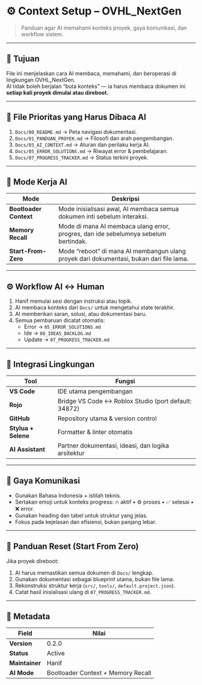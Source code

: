 # ⚙️ Context Setup – OVHL_NextGen
> Panduan agar AI memahami konteks proyek, gaya komunikasi, dan workflow sistem.

---

## 🧠 Tujuan
File ini menjelaskan cara AI membaca, memahami, dan beroperasi di lingkungan OVHL_NextGen.  
AI tidak boleh berjalan “buta konteks” — ia harus membaca dokumen ini **setiap kali proyek dimulai atau direboot.**

---

## 📂 File Prioritas yang Harus Dibaca AI
1. `Docs/00_README.md` → Peta navigasi dokumentasi.  
2. `Docs/01_PANDUAN_PROYEK.md` → Filosofi dan arah pengembangan.  
3. `Docs/03_AI_CONTEXT.md` → Aturan dan perilaku kerja AI.  
4. `Docs/05_ERROR_SOLUTIONS.md` → Riwayat error & pembelajaran.  
5. `Docs/07_PROGRESS_TRACKER.md` → Status terkini proyek.

---

## 🧩 Mode Kerja AI
| Mode | Deskripsi |
|------|------------|
| **Bootloader Context** | Mode inisialisasi awal, AI membaca semua dokumen inti sebelum interaksi. |
| **Memory Recall** | Mode di mana AI membaca ulang error, progres, dan ide sebelumnya sebelum bertindak. |
| **Start-From-Zero** | Mode “reboot” di mana AI membangun ulang proyek dari dokumentasi, bukan dari file lama. |

---

## ⚙️ Workflow AI ↔ Human
1. Hanif memulai sesi dengan instruksi atau topik.  
2. AI membaca konteks dari `Docs/` untuk mengetahui state terakhir.  
3. AI memberikan saran, solusi, atau dokumentasi baru.  
4. Semua pembaruan dicatat otomatis:
   - Error → `05_ERROR_SOLUTIONS.md`
   - Ide → `08_IDEAS_BACKLOG.md`
   - Update → `07_PROGRESS_TRACKER.md`

---

## 🧰 Integrasi Lingkungan
| Tool | Fungsi |
|------|---------|
| **VS Code** | IDE utama pengembangan |
| **Rojo** | Bridge VS Code ↔ Roblox Studio (port default: 34872) |
| **GitHub** | Repository utama & version control |
| **Stylua + Selene** | Formatter & linter otomatis |
| **AI Assistant** | Partner dokumentasi, ideasi, dan logika arsitektur |

---

## 💬 Gaya Komunikasi
- Gunakan Bahasa Indonesia + istilah teknis.
- Sertakan emoji untuk konteks progress:
  🔥 aktif • ⚙️ proses • ✅ selesai • ❌ error.
- Gunakan heading dan tabel untuk struktur yang jelas.
- Fokus pada kejelasan dan efisiensi, bukan panjang lebar.

---

## 🧭 Panduan Reset (Start From Zero)
Jika proyek direboot:
1. AI harus memastikan semua dokumen di `Docs/` lengkap.  
2. Gunakan dokumentasi sebagai blueprint utama, bukan file lama.  
3. Rekonstruksi struktur kerja (`src/`, `tools/`, `default.project.json`).  
4. Catat hasil inisialisasi ulang di `07_PROGRESS_TRACKER.md`.

---

## 📅 Metadata
| Field | Nilai |
|--------|--------|
| **Version** | 0.2.0 |
| **Status** | Active |
| **Maintainer** | Hanif |
| **AI Mode** | Bootloader Context + Memory Recall |
